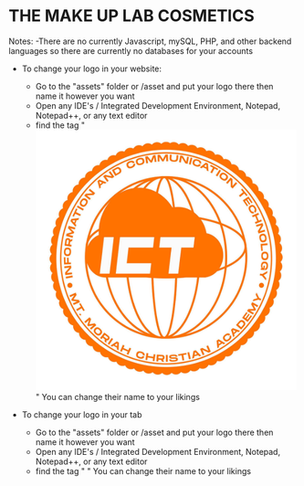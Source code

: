 # THE MAKE UP LAB COSMETICS

Notes:
-There are no currently Javascript, mySQL, PHP, and other backend languages so there are currently no databases for your accounts 

- To change your logo in your website:
    - Go to the "assets" folder or /asset and put your logo there then name it however you want
    - Open any IDE's / Integrated Development Environment, Notepad, Notepad++, or any text editor
    - find the tag " <img src="assets/test-logo.png" alt="Test Logo" class="test-logo"> " You can change their name to your likings

- To change your logo in your tab
     - Go to the "assets" folder or /asset and put your logo there then name it however you want
    - Open any IDE's / Integrated Development Environment, Notepad, Notepad++, or any text editor
    - find the tag " <link rel="icon" type="image/png" href="test-logo.png"> " You can change their name to your likings
